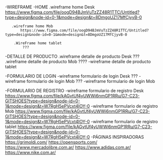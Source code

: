 -WIREFRAME
  -HOME
      .wireframe home Desk
          https://www.figma.com/file/oogD94BJmVuTzZZ48R1TTC/Untitled?type=design&node-id=0-1&mode=design&t=8DmgoUZ17MfCjyvB-0

       .wireframe home Mob
           https://www.figma.com/file/oogD94BJmVuTzZZ48R1TTC/Untitled?type=design&node-id=0-1&mode=design&t=8DmgoUZ17MfCjyvB-0

        .WireFrame home tablet
            ???
            
   -DETALLE DE PRODUCTO
        .wireframe detalle de producto Desk
            ???
        .wireframe detalle de producto Mob
            ????
       -wireframe detalle de producto tablet

   -FORMULARIO DE LOGIN
       -wireframe formulario de login Desk
            ???
       -wireframe formulario de login Mob
            ???
       -wireframe formulario de login Mob

   -FORMULARIO DE REGISTRO
       -wireframe formulario de registro Desk
            https://www.figma.com/file/kAGvtUf4yUWWi6nmGP1RRu/G7-C23-GITSHOES?type=design&node-id=0-1&mode=design&t=W7RgH5ePVcxt4IOY-0
       -wireframe formulario de registro Mob
           https://www.figma.com/file/kAGvtUf4yUWWi6nmGP1RRu/G7-C23-GITSHOES?type=design&node-id=0-1&mode=design&t=W7RgH5ePVcxt4IOY-0
       -wireframe formulario de registro tablet
           https://www.figma.com/file/kAGvtUf4yUWWi6nmGP1RRu/G7-C23-GITSHOES?type=design&node-id=0-1&mode=design&t=W7RgH5ePVcxt4IOY-0
-PÁGINAS INSPIRADORAS
         https://grimoldi.com/
         https://opensports.com/
         https://www.mercadolibre.com.ar/
         https://www.adidas.com.ar/
         https://www.nike.com.ar/



